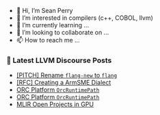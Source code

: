 - 👋 Hi, I’m Sean Perry
- 👀 I’m interested in compilers (c++, COBOL, llvm)
- 🌱 I’m currently learning ...
- 💞️ I’m looking to collaborate on ...
- 📫 How to reach me ...

<!---
s66perry/s66perry is a ✨ special ✨ repository because its `README.md` (this file) appears on your GitHub profile.
You can click the Preview link to take a look at your changes.
--->
### 📕 Latest LLVM Discourse Posts

<!-- DISCOURSE-LLVM:START -->
- [[PITCH] Rename `flang-new` to `flang`](https://discourse.llvm.org/t/pitch-rename-flang-new-to-flang/68665#post_12)
- [[RFC] Creating a ArmSME Dialect](https://discourse.llvm.org/t/rfc-creating-a-armsme-dialect/67208?page=3#post_48)
- [ORC Platform `OrcRuntimePath`](https://discourse.llvm.org/t/orc-platform-orcruntimepath/68839#post_17)
- [ORC Platform `OrcRuntimePath`](https://discourse.llvm.org/t/orc-platform-orcruntimepath/68839#post_16)
- [MLIR Open Projects in GPU](https://discourse.llvm.org/t/mlir-open-projects-in-gpu/68840#post_3)
<!-- DISCOURSE-LLVM:END -->
